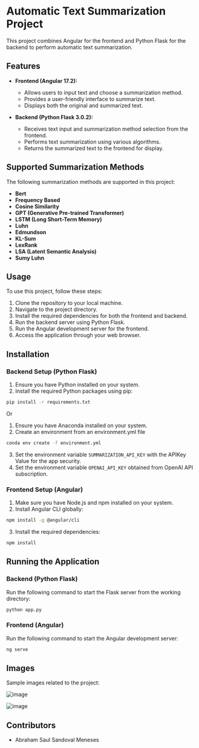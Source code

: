 # Automatic Text Summarization Project

This project combines Angular for the frontend and Python Flask for the backend to perform automatic text summarization.

## Features

- **Frontend (Angular 17.2):**
  - Allows users to input text and choose a summarization method.
  - Provides a user-friendly interface to summarize text.
  - Displays both the original and summarized text.
  
- **Backend (Python Flask 3.0.2):**
  - Receives text input and summarization method selection from the frontend.
  - Performs text summarization using various algorithms.
  - Returns the summarized text to the frontend for display.

## Supported Summarization Methods

The following summarization methods are supported in this project:

- **Bert**
- **Frequency Based**
- **Cosine Similarity**
- **GPT (Generative Pre-trained Transformer)**
- **LSTM (Long Short-Term Memory)**
- **Luhn**
- **Edmundson**
- **KL-Sum**
- **LexRank**
- **LSA (Latent Semantic Analysis)**
- **Sumy Luhn**


## Usage

To use this project, follow these steps:

1. Clone the repository to your local machine.
2. Navigate to the project directory.
3. Install the required dependencies for both the frontend and backend.
4. Run the backend server using Python Flask.
5. Run the Angular development server for the frontend.
6. Access the application through your web browser.

## Installation

### Backend Setup (Python Flask)

1. Ensure you have Python installed on your system.
2. Install the required Python packages using pip:

```bash
pip install -r requirements.txt
```

Or

1. Ensure you have Anaconda installed on your system.
2. Create an environment from an environment.yml file

```bash
conda env create -f environment.yml
```

3. Set the environment variable `SUMMARIZATION_API_KEY` with the APIKey Value for the app security.
4. Set the environment variable `OPENAI_API_KEY` obtained from OpenAI API subscription. 

### Frontend Setup (Angular)

1. Make sure you have Node.js and npm installed on your system.
2. Install Angular CLI globally:

```bash
npm install -g @angular/cli
```

3. Install the required dependencies:

```bash
npm install
```

## Running the Application

### Backend (Python Flask)

Run the following command to start the Flask server from the working directory:

```bash
python app.py
```

### Frontend (Angular)

Run the following command to start the Angular development server:

```bash
ng serve
```


## Images

Sample images related to the project:

![image](https://github.com/xavl369/TextSummarizationApp/assets/31866236/94e2028b-d783-44ca-840c-f0c60adaa020)

![image](https://github.com/xavl369/TextSummarizationApp/assets/31866236/1bd1e81b-6aa4-49a1-ba1f-e4e3a5d9f205)



## Contributors
- Abraham Saul Sandoval Meneses
